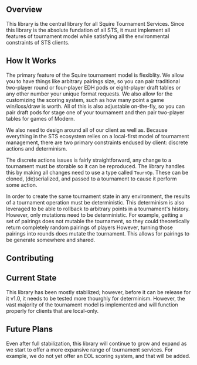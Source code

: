 ## Overview
This library is the central library for all Squire Tournament Services.
Since this library is the absolute fundation of all STS, it must implement all features of tournament model while satisfying all the environmental constraints of STS clients.

## How It Works
The primary feature of the Squire tournament model is flexiblity.
We allow you to have things like arbitrary pairings size, so you can pair traditional two-player round or four-player EDH pods or eight-player draft tables or any other number your unique format requests.
We also allow for the customizing the scoring system, such as how many point a game win/loss/draw is worth.
All of this is also adjustable on-the-fly, so you can pair draft pods for stage one of your tournament and then pair two-player tables for games of Modern.

We also need to design around all of our client as well as.
Because everything in the STS ecosystem relies on a local-first model of tournament management, there are two primary constraints endused by client: discrete actions and determinism.

The discrete actions issues is fairly straightforward, any change to a tournament must be storable so it can be reproduced.
The library handles this by making all changes need to use a type called `TournOp`.
These can be cloned, (de)serialized, and passed to a tournament to cause it perform some action.

In order to create the same tournament state in any environment, the results of a tournament operation must be deterministic.
This determinism is also leveraged to be able to rollback to arbitrary points in a tournament's history.
However, only mutations need to be deterministic.
For example, getting a set of pairings does not mutable the tournament, so they could theoretically return completely random pairings of players
However, turning those pairings into rounds does mutate the tournament.
This allows for pairings to be generate somewhere and shared.

## Contributing


## Current State
This library has been mostly stabilized; however, before it can be release for it v1.0, it needs to be tested more thourghly for determinism.
However, the vast majority of the tournament model is implemented and will function properly for clients that are local-only.

## Future Plans
Even after full stabilization, this library will continue to grow and expand as we start to offer a more expansive range of tournament services.
For example, we do not yet offer an EOL scoring system, and that will be added.
